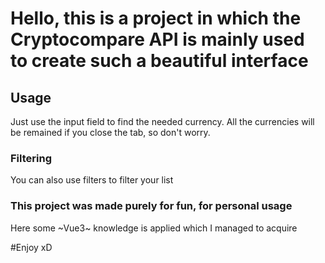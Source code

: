 # Hello, this is a project in which the Cryptocompare API is mainly used to create such a beautiful interface
## Usage
 Just use the input field to find the needed currency. All the currencies will be remained if you close the tab, so don't worry. 

### Filtering
 You can also use filters to filter your list

### This project was made purely for fun, for personal usage
 Here some ~Vue3~ knowledge is applied which I managed to acquire

#Enjoy xD
